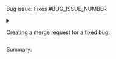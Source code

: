 Bug issue: Fixes #BUG_ISSUE_NUMBER

<details>
<summary>

Creating a merge request for a fixed bug:

</summary>

> - [ ] Reference the relevant bug issue
> - [ ] Provide summary below
> - [ ] Add the `Sprint::NUMBER` label
> - [ ] Merge `master` into this branch and make sure everything still works

</details>

Summary:

